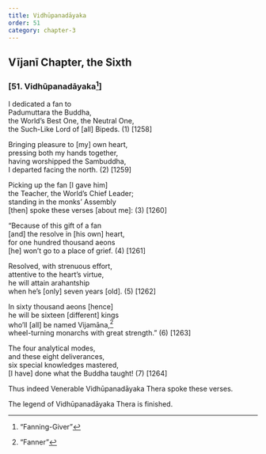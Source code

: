 ```yaml
---
title: Vidhūpanadāyaka
order: 51
category: chapter-3
---
```


## Vījanī Chapter, the Sixth

### \[51. Vidhūpanadāyaka[^1]\]

I dedicated a fan to  
Padumuttara the Buddha,  
the World’s Best One, the Neutral One,  
the Such-Like Lord of \[all\] Bipeds. (1) \[1258\]

Bringing pleasure to \[my\] own heart,  
pressing both my hands together,  
having worshipped the Sambuddha,  
I departed facing the north. (2) \[1259\]

Picking up the fan \[I gave him\]  
the Teacher, the World’s Chief Leader;  
standing in the monks’ Assembly  
\[then\] spoke these verses \[about me\]: (3) \[1260\]

“Because of this gift of a fan  
\[and\] the resolve in \[his own\] heart,  
for one hundred thousand aeons  
\[he\] won’t go to a place of grief. (4) \[1261\]

Resolved, with strenuous effort,  
attentive to the heart’s virtue,  
he will attain arahantship  
when he’s \[only\] seven years \[old\]. (5) \[1262\]

In sixty thousand aeons \[hence\]  
he will be sixteen \[different\] kings  
who’ll \[all\] be named Vijamāna,[^2]  
wheel-turning monarchs with great strength.” (6) \[1263\]

The four analytical modes,  
and these eight deliverances,  
six special knowledges mastered,  
\[I have\] done what the Buddha taught! (7) \[1264\]

Thus indeed Venerable Vidhūpanadāyaka Thera spoke these verses.

The legend of Vidhūpanadāyaka Thera is finished.

[^1]: “Fanning-Giver”

[^2]: “Fanner”
